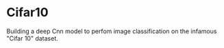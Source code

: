 # Cifar10
Building a deep Cnn model to perfom image classification on the infamous "Cifar 10" dataset.
